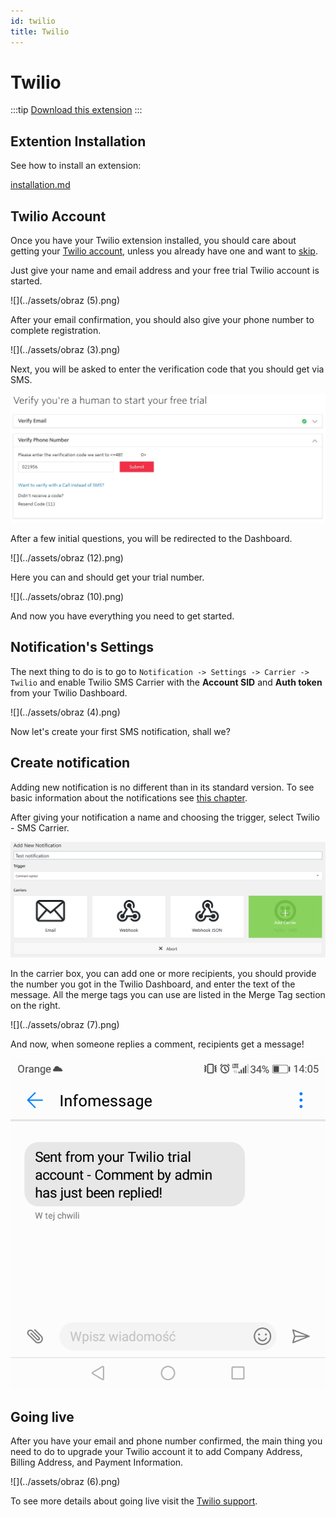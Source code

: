 ```yaml
---
id: twilio
title: Twilio
---
```


# Twilio

:::tip
[Download this extension](https://bracketspace.com/downloads/notification-twilio/)
:::

## Extention Installation

See how to install an extension:

[installation.md](installation.md)

## Twilio Account

Once you have your Twilio extension installed, you should care about getting your [Twilio account](https://www.twilio.com/console), unless you already have one and want to [skip](twilio.md#notifications-settings).

Just give your name and email address and your free trial Twilio account is started.

![](../assets/obraz (5).png)

After your email confirmation, you should also give your phone number to complete registration.

![](../assets/obraz (3).png)

Next, you will be asked to enter the verification code that you should get via SMS. &#x20;

![](../assets/Inkedobraz_LI.jpg)

After a few initial questions, you will be redirected to the Dashboard.

![](../assets/obraz (12).png)

Here you can and should get your trial number.

![](../assets/obraz (10).png)

And now you have everything you need to get started.

## Notification's Settings

The next thing to do is to go to `Notification -> Settings -> Carrier -> Twilio` and enable Twilio SMS Carrier with the **Account SID** and **Auth token** from your Twilio Dashboard.

![](../assets/obraz (4).png)

Now let's create your first SMS notification, shall we?

## Create notification

Adding new notification is no different than in its standard version. To see basic information about the notifications see [this chapter](../user-guide/how-to-create-notifications.md#define-new-notification).

After giving your notification a name and choosing the trigger, select Twilio - SMS Carrier.

![](../assets/obraz.png)

In the carrier box, you can add one or more recipients, you should provide the number you got in the Twilio Dashboard, and enter the text of the message. All the merge tags you can use are listed in the Merge Tag section on the right.

![](../assets/obraz (7).png)

And now, when someone replies a comment, recipients get a message!

![](../assets/twilio_sms.png)

## Going live

After you have your email and phone number confirmed, the main thing you need to do to upgrade your Twilio account it to add Company Address, Billing Address, and Payment Information.

![](../assets/obraz (6).png)

To see more details about going live visit the [Twilio support](https://support.twilio.com/hc/en-us/articles/223183208-Upgrading-to-a-paid-Twilio-Account).
